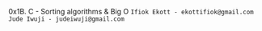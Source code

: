 0x1B. C - Sorting algorithms & Big O
`Ifiok Ekott - ekottifiok@gmail.com`
`Jude Iwuji - judeiwuji@gmail.com`